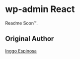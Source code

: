 # wp-admin React

Readme Soon&trade;.

## Original Author

[Inggo Espinosa](https://github.com/inggo)